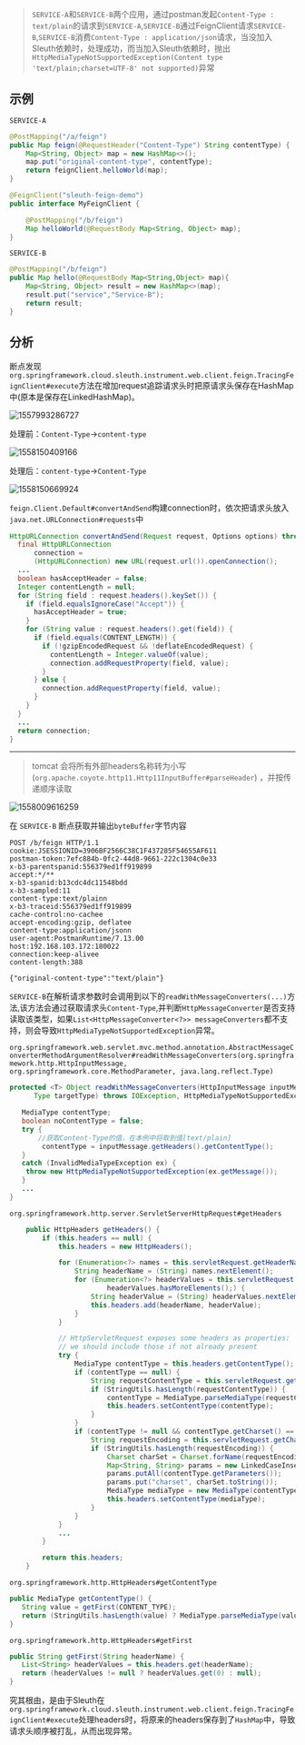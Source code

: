 > `SERVICE-A`和`SERVICE-B`两个应用，通过postman发起`Content-Type : text/plain`的请求到`SERVICE-A`,`SERVICE-B`通过FeignClient请求`SERVICE-B`,`SERVICE-B`消费`Content-Type : application/json`请求，当没加入Sleuth依赖时，处理成功，而当加入Sleuth依赖时，抛出`HttpMediaTypeNotSupportedException(Content type 'text/plain;charset=UTF-8' not supported)`异常

## 示例

`SERVICE-A`

```java
@PostMapping("/a/feign")
public Map feign(@RequestHeader("Content-Type") String contentType) {
    Map<String, Object> map = new HashMap<>();
    map.put("original-content-type", contentType);
    return feignClient.helloWorld(map);
}
```

```java
@FeignClient("sleuth-feign-demo")
public interface MyFeignClient {

    @PostMapping("/b/feign")
    Map helloWorld(@RequestBody Map<String, Object> map);
}
```

`SERVICE-B`

```java
@PostMapping("/b/feign")
public Map hello(@RequestBody Map<String,Object> map){
    Map<String, Object> result = new HashMap<>(map);
    result.put("service","Service-B");
    return result;
}
```

## 分析

断点发现`org.springframework.cloud.sleuth.instrument.web.client.feign.TracingFeignClient#execute`方法在增加request追踪请求头时把原请求头保存在HashMap中(原本是保存在LinkedHashMap)。

![1557993286727](assets/1557993286727.png)

处理前：`Content-Type`->`content-type`

![1558150409166](assets/1558150409166.png)



处理后：`content-type`->`Content-Type`

![1558150669924](assets/1558150669924-1558593992290.png)



`feign.Client.Default#convertAndSend`构建connection时，依次把请求头放入`java.net.URLConnection#requests`中

```java
HttpURLConnection convertAndSend(Request request, Options options) throws IOException {
  final HttpURLConnection
      connection =
      (HttpURLConnection) new URL(request.url()).openConnection();
  ...
  boolean hasAcceptHeader = false;
  Integer contentLength = null;
  for (String field : request.headers().keySet()) {
    if (field.equalsIgnoreCase("Accept")) {
      hasAcceptHeader = true;
    }
    for (String value : request.headers().get(field)) {
      if (field.equals(CONTENT_LENGTH)) {
        if (!gzipEncodedRequest && !deflateEncodedRequest) {
          contentLength = Integer.valueOf(value);
          connection.addRequestProperty(field, value);
        }
      } else {
        connection.addRequestProperty(field, value);
      }
    }
  }
  ...
  return connection;
}
```



---

> tomcat 会将所有外部headers名称转为小写 (`org.apache.coyote.http11.Http11InputBuffer#parseHeader`) ，并按传递顺序读取

![1558009616259](assets/1558009616259.png)



在 `SERVICE-B`  断点获取并输出`byteBuffer`字节内容

```
POST /b/feign HTTP/1.1
cookie:JSESSIONID=3906BF2566C38C1F437285F54655AF611
postman-token:7efc884b-0fc2-44d8-9661-222c1304c0e33
x-b3-parentspanid:556379ed1ff919899
accept:*/**
x-b3-spanid:b13cdc4dc11548bdd
x-b3-sampled:11
content-type:text/plainn
x-b3-traceid:556379ed1ff919899
cache-control:no-cachee
accept-encoding:gzip, deflatee
content-type:application/jsonn
user-agent:PostmanRuntime/7.13.00
host:192.168.103.172:180022
connection:keep-alivee
content-length:388

{"original-content-type":"text/plain"} 
```



`SERVICE-B`在解析请求参数时会调用到以下的`readWithMessageConverters(...)`方法,该方法会通过获取请求头`Content-Type`,并判断`HttpMessageConverter`是否支持读取该类型，如果`List<HttpMessageConverter<?>> messageConverters`都不支持，则会导致`HttpMediaTypeNotSupportedException`异常。

`org.springframework.web.servlet.mvc.method.annotation.AbstractMessageConverterMethodArgumentResolver#readWithMessageConverters(org.springframework.http.HttpInputMessage, org.springframework.core.MethodParameter, java.lang.reflect.Type)`

```java
protected <T> Object readWithMessageConverters(HttpInputMessage inputMessage, MethodParameter parameter,
      Type targetType) throws IOException, HttpMediaTypeNotSupportedException, HttpMessageNotReadableException {

   MediaType contentType;
   boolean noContentType = false;
   try {
       //获取Content-Type的值，在本例中将取到值[text/plain]
		contentType = inputMessage.getHeaders().getContentType();
   }
   catch (InvalidMediaTypeException ex) {
   	throw new HttpMediaTypeNotSupportedException(ex.getMessage());
   }
   ...
}
```



`org.springframework.http.server.ServletServerHttpRequest#getHeaders`

```java
	public HttpHeaders getHeaders() {
		if (this.headers == null) {
			this.headers = new HttpHeaders();

			for (Enumeration<?> names = this.servletRequest.getHeaderNames(); names.hasMoreElements();) {
				String headerName = (String) names.nextElement();
				for (Enumeration<?> headerValues = this.servletRequest.getHeaders(headerName);
						headerValues.hasMoreElements();) {
					String headerValue = (String) headerValues.nextElement();
					this.headers.add(headerName, headerValue);
				}
			}

			// HttpServletRequest exposes some headers as properties:
			// we should include those if not already present
			try {
				MediaType contentType = this.headers.getContentType();
				if (contentType == null) {
					String requestContentType = this.servletRequest.getContentType();
					if (StringUtils.hasLength(requestContentType)) {
						contentType = MediaType.parseMediaType(requestContentType);
						this.headers.setContentType(contentType);
					}
				}
				if (contentType != null && contentType.getCharset() == null) {
					String requestEncoding = this.servletRequest.getCharacterEncoding();
					if (StringUtils.hasLength(requestEncoding)) {
						Charset charSet = Charset.forName(requestEncoding);
						Map<String, String> params = new LinkedCaseInsensitiveMap<>();
						params.putAll(contentType.getParameters());
						params.put("charset", charSet.toString());
						MediaType mediaType = new MediaType(contentType.getType(), contentType.getSubtype(), params);
						this.headers.setContentType(mediaType);
					}
				}
			}
			...
		}

		return this.headers;
	}
```

`org.springframework.http.HttpHeaders#getContentType`

```java
public MediaType getContentType() {
   String value = getFirst(CONTENT_TYPE);
   return (StringUtils.hasLength(value) ? MediaType.parseMediaType(value) : null);
}
```

`org.springframework.http.HttpHeaders#getFirst`

```java
public String getFirst(String headerName) {
   List<String> headerValues = this.headers.get(headerName);
   return (headerValues != null ? headerValues.get(0) : null);
}
```



究其根由，是由于Sleuth在`org.springframework.cloud.sleuth.instrument.web.client.feign.TracingFeignClient#execute`处理headers时，将原来的headers保存到了`HashMap`中，导致请求头顺序被打乱，从而出现异常。